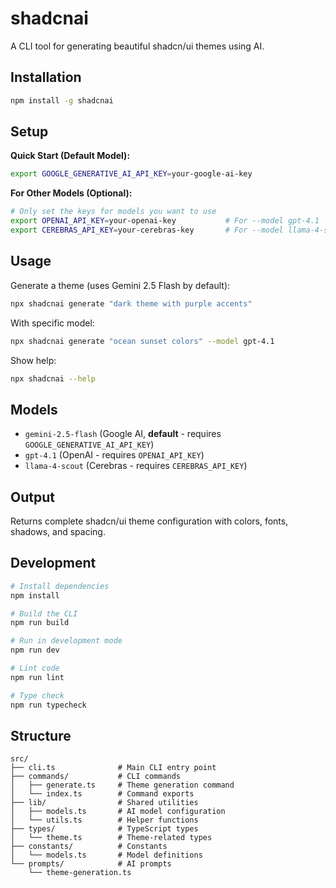 # shadcnai

A CLI tool for generating beautiful shadcn/ui themes using AI.

## Installation

```bash
npm install -g shadcnai
```

## Setup

**Quick Start (Default Model):**

```bash
export GOOGLE_GENERATIVE_AI_API_KEY=your-google-ai-key
```

**For Other Models (Optional):**

```bash
# Only set the keys for models you want to use
export OPENAI_API_KEY=your-openai-key           # For --model gpt-4.1
export CEREBRAS_API_KEY=your-cerebras-key       # For --model llama-4-scout
```

## Usage

Generate a theme (uses Gemini 2.5 Flash by default):

```bash
npx shadcnai generate "dark theme with purple accents"
```

With specific model:

```bash
npx shadcnai generate "ocean sunset colors" --model gpt-4.1
```

Show help:

```bash
npx shadcnai --help
```

## Models

- `gemini-2.5-flash` (Google AI, **default** - requires `GOOGLE_GENERATIVE_AI_API_KEY`)
- `gpt-4.1` (OpenAI - requires `OPENAI_API_KEY`)
- `llama-4-scout` (Cerebras - requires `CEREBRAS_API_KEY`)

## Output

Returns complete shadcn/ui theme configuration with colors, fonts, shadows, and spacing.

## Development

```bash
# Install dependencies
npm install

# Build the CLI
npm run build

# Run in development mode
npm run dev

# Lint code
npm run lint

# Type check
npm run typecheck
```

## Structure

```
src/
├── cli.ts              # Main CLI entry point
├── commands/           # CLI commands
│   ├── generate.ts     # Theme generation command
│   └── index.ts        # Command exports
├── lib/                # Shared utilities
│   ├── models.ts       # AI model configuration
│   └── utils.ts        # Helper functions
├── types/              # TypeScript types
│   └── theme.ts        # Theme-related types
├── constants/          # Constants
│   └── models.ts       # Model definitions
└── prompts/            # AI prompts
    └── theme-generation.ts
```
